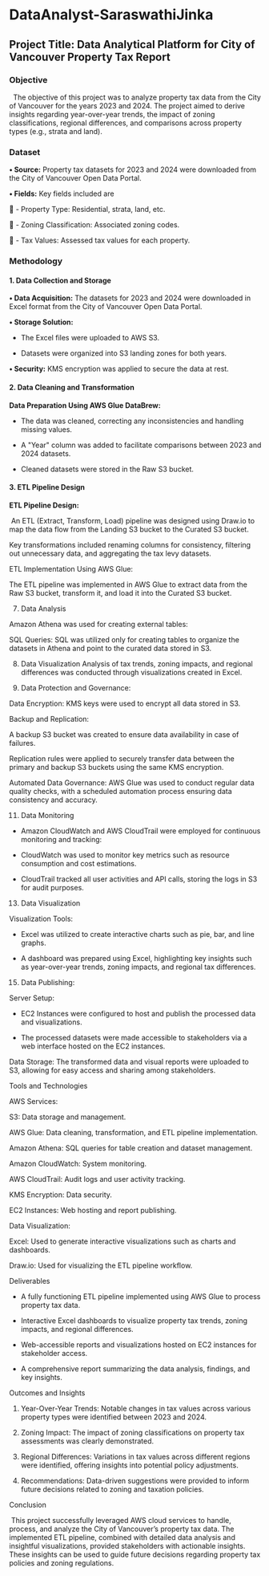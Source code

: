 # DataAnalyst-SaraswathiJinka

## Project Title: Data Analytical Platform for City of Vancouver Property Tax Report

### Objective

&nbsp;&nbsp;The objective of this project was to analyze property tax data from the City of Vancouver for the years 2023 and 2024. The project aimed to derive insights regarding year-over-year trends, the impact of zoning classifications, regional differences, and comparisons across property types (e.g., strata and land).

### Dataset

**•	Source:** Property tax datasets for 2023 and 2024 were downloaded from the City of Vancouver Open Data Portal.

**•	Fields:** Key fields included are

	- Property Type: Residential, strata, land, etc.

	- Zoning Classification: Associated zoning codes.

	- Tax Values: Assessed tax values for each property.

### Methodology

#### 1. Data Collection and Storage

**•	Data Acquisition:** The datasets for 2023 and 2024 were downloaded in Excel format from the City of Vancouver Open Data Portal.

**•	Storage Solution:**

- The Excel files were uploaded to AWS S3.

- Datasets were organized into S3 landing zones for both years.

**•	Security:** KMS encryption was applied to secure the data at rest.

#### 2. Data Cleaning and Transformation

**Data Preparation Using AWS Glue DataBrew:**

- The data was cleaned, correcting any inconsistencies and handling missing values.

- A "Year" column was added to facilitate comparisons between 2023 and 2024 datasets.

- Cleaned datasets were stored in the Raw S3 bucket.

#### 3. ETL Pipeline Design

**ETL Pipeline Design:**

&nbsp;An ETL (Extract, Transform, Load) pipeline was designed using Draw.io to map the data flow from the Landing S3 bucket to the Curated S3 bucket.

Key transformations included renaming columns for consistency, filtering out unnecessary data, and aggregating the tax levy datasets.

ETL Implementation Using AWS Glue:

The ETL pipeline was implemented in AWS Glue to extract data from the Raw S3 bucket, transform it, and load it into the Curated S3 bucket.

7. Data Analysis

Amazon Athena was used for creating external tables:

SQL Queries: SQL was utilized only for creating tables to organize the datasets in Athena and point to the curated data stored in S3.

8. Data Visualization
Analysis of tax trends, zoning impacts, and regional differences was conducted through visualizations created in Excel.

10. Data Protection and Governance:

Data Encryption: KMS keys were used to encrypt all data stored in S3.

Backup and Replication:

A backup S3 bucket was created to ensure data availability in case of failures.

Replication rules were applied to securely transfer data between the primary and backup S3 buckets using the same KMS encryption.

Automated Data Governance: AWS Glue was used to conduct regular data quality checks, with a scheduled automation process ensuring data consistency and accuracy.

11. Data Monitoring

- Amazon CloudWatch and AWS CloudTrail were employed for continuous monitoring and tracking:

- CloudWatch was used to monitor key metrics such as resource consumption and cost estimations.

- CloudTrail tracked all user activities and API calls, storing the logs in S3 for audit purposes.

13. Data Visualization

Visualization Tools:

- Excel was utilized to create interactive charts such as pie, bar, and line graphs.

- A dashboard was prepared using Excel, highlighting key insights such as year-over-year trends, zoning impacts, and regional tax differences.

15. Data Publishing:

Server Setup:

- EC2 Instances were configured to host and publish the processed data and visualizations.

- The processed datasets were made accessible to stakeholders via a web interface hosted on the EC2 instances.

Data Storage: The transformed data and visual reports were uploaded to S3, allowing for easy access and sharing among stakeholders.

Tools and Technologies

AWS Services:

S3: Data storage and management.

AWS Glue: Data cleaning, transformation, and ETL pipeline implementation.

Amazon Athena: SQL queries for table creation and dataset management.

Amazon CloudWatch: System monitoring.

AWS CloudTrail: Audit logs and user activity tracking.

KMS Encryption: Data security.

EC2 Instances: Web hosting and report publishing.

Data Visualization:

Excel: Used to generate interactive visualizations such as charts and dashboards.

Draw.io: Used for visualizing the ETL pipeline workflow.

Deliverables

- A fully functioning ETL pipeline implemented using AWS Glue to process property tax data.

- Interactive Excel dashboards to visualize property tax trends, zoning impacts, and regional differences.

- Web-accessible reports and visualizations hosted on EC2 instances for stakeholder access.

- A comprehensive report summarizing the data analysis, findings, and key insights.

Outcomes and Insights

1. Year-Over-Year Trends: Notable changes in tax values across various property types were identified between 2023 and 2024.

3. Zoning Impact: The impact of zoning classifications on property tax assessments was clearly demonstrated.

4. Regional Differences: Variations in tax values across different regions were identified, offering insights into potential policy adjustments.
   
5. Recommendations: Data-driven suggestions were provided to inform future decisions related to zoning and taxation policies.
   
Conclusion

&nbsp;This project successfully leveraged AWS cloud services to handle, process, and analyze the City of Vancouver’s property tax data. The implemented ETL pipeline, combined with detailed data analysis and insightful visualizations, provided stakeholders with actionable insights. These insights can be used to guide future decisions regarding property tax policies and zoning regulations.





